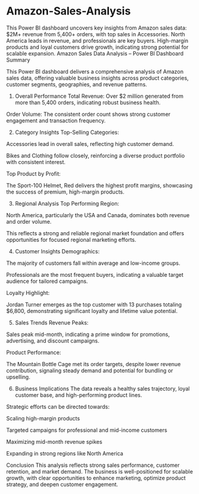# Amazon-Sales-Analysis
This Power BI dashboard uncovers key insights from Amazon sales data: $2M+ revenue from 5,400+ orders, with top sales in Accessories. North America leads in revenue, and professionals are key buyers. High-margin products and loyal customers drive growth, indicating strong potential for scalable expansion.
Amazon Sales Data Analysis – Power BI Dashboard Summary

This Power BI dashboard delivers a comprehensive analysis of Amazon sales data, offering valuable business insights across product categories, customer segments, geographies, and revenue patterns.

1. Overall Performance
Total Revenue: Over $2 million generated from more than 5,400 orders, indicating robust business health.

Order Volume: The consistent order count shows strong customer engagement and transaction frequency.

2. Category Insights
Top-Selling Categories:

Accessories lead in overall sales, reflecting high customer demand.

Bikes and Clothing follow closely, reinforcing a diverse product portfolio with consistent interest.

Top Product by Profit:

The Sport-100 Helmet, Red delivers the highest profit margins, showcasing the success of premium, high-margin products.

3. Regional Analysis
Top Performing Region:

North America, particularly the USA and Canada, dominates both revenue and order volume.

This reflects a strong and reliable regional market foundation and offers opportunities for focused regional marketing efforts.

4. Customer Insights
Demographics:

The majority of customers fall within average and low-income groups.

Professionals are the most frequent buyers, indicating a valuable target audience for tailored campaigns.

Loyalty Highlight:

Jordan Turner emerges as the top customer with 13 purchases totaling $6,800, demonstrating significant loyalty and lifetime value potential.

5. Sales Trends
Revenue Peaks:

Sales peak mid-month, indicating a prime window for promotions, advertising, and discount campaigns.

Product Performance:

The Mountain Bottle Cage met its order targets, despite lower revenue contribution, signaling steady demand and potential for bundling or upselling.

6. Business Implications
The data reveals a healthy sales trajectory, loyal customer base, and high-performing product lines.

Strategic efforts can be directed towards:

Scaling high-margin products

Targeted campaigns for professional and mid-income customers

Maximizing mid-month revenue spikes

Expanding in strong regions like North America

Conclusion
This analysis reflects strong sales performance, customer retention, and market demand. The business is well-positioned for scalable growth, with clear opportunities to enhance marketing, optimize product strategy, and deepen customer engagement.
